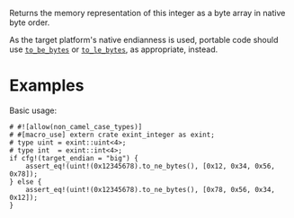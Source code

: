 Returns the memory representation of this integer as a byte array in native byte order.

As the target platform's native endianness is used, portable code should use
[`to_be_bytes`] or [`to_le_bytes`], as appropriate, instead.

[`to_be_bytes`]: Self::to_be_bytes
[`to_le_bytes`]: Self::to_le_bytes

# Examples

Basic usage:

```
# #![allow(non_camel_case_types)]
# #[macro_use] extern crate exint_integer as exint;
# type uint = exint::uint<4>;
# type int  = exint::int<4>;
if cfg!(target_endian = "big") {
    assert_eq!(uint!(0x12345678).to_ne_bytes(), [0x12, 0x34, 0x56, 0x78]);
} else {
    assert_eq!(uint!(0x12345678).to_ne_bytes(), [0x78, 0x56, 0x34, 0x12]);
}
```
